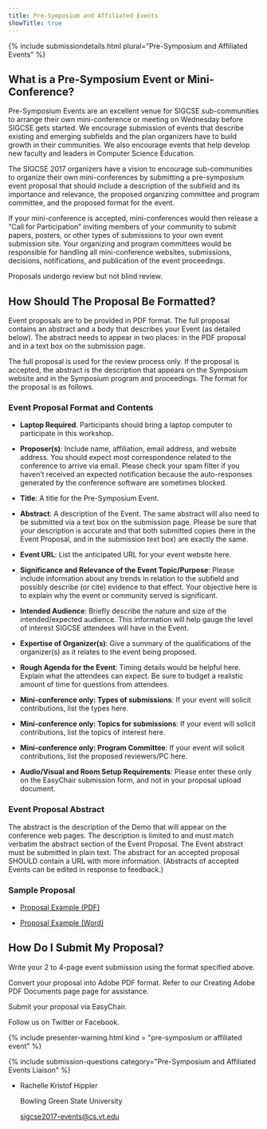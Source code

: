 ```yaml
---
title: Pre-Symposium and Affiliated Events
showTitle: true
---
```


{% include submissiondetails.html plural="Pre-Symposium and Affiliated Events" %}


## What is a Pre-Symposium Event or Mini-Conference?

Pre-Symposium Events are an excellent venue for SIGCSE sub-communities to arrange their own mini-conference or meeting on Wednesday before SIGCSE gets started.  We encourage submission of events that describe existing and emerging subfields and the plan organizers have to build growth in their communities. We also encourage events that help develop new faculty and leaders in Computer Science Education.

The SIGCSE 2017 organizers have a vision to encourage sub-communities to organize their own mini-conferences by submitting a pre-symposium event proposal that should include a description of the subfield and its importance and relevance, the proposed organizing committee and program committee, and the proposed format for the event.

If your mini-conference is accepted, mini-conferences would then release a “Call for Participation” inviting members of your community to submit papers, posters, or other types of submissions to your own event submission site.  Your organizing and program committees would be responsible for handling all mini-conference websites, submissions, decisions, notifications, and publication of the event proceedings.

Proposals undergo review but not blind review.

## How Should The Proposal Be Formatted?

Event proposals are to be provided in PDF format. The full proposal contains an abstract and a body that describes your Event (as detailed below). The abstract needs to appear in two places: in the PDF proposal and in a text box on the submission page.

The full proposal is used for the review process only. If the proposal is accepted, the abstract is the description that appears on the Symposium website and in the Symposium program and proceedings. The format for the proposal is as follows.

### Event Proposal Format and Contents

-   **Laptop Required**. Participants should bring a laptop computer to
    participate in this workshop.

-   **Proposer(s)**: Include name, affiliation, email address, and website address. You should expect most correspondence related to the conference to arrive via email. Please check your spam filter if you haven’t received an expected notification because the auto-responses generated by the conference software are sometimes blocked.

-   **Title**: A title for the Pre-Symposium Event.

-   **Abstract**: A description of the Event. The same abstract will also need to be submitted via a text box on the submission page. Please be sure that your description is accurate and that both submitted copies (here in the Event Proposal, and in the submission text box) are exactly the same.

-   **Event URL**: List the anticipated URL for your event website here.

-   **Significance and Relevance of the Event Topic/Purpose**: Please include information about any trends in relation to the subfield and possibly describe (or cite) evidence to that effect. Your objective here is to explain why the event or community served is significant.

-   **Intended Audience**: Briefly describe the nature and size of the intended/expected audience. This information will help gauge the level of interest SIGCSE attendees will have in the Event.

-   **Expertise of Organizer(s)**: Give a summary of the qualifications of the organizer(s) as it relates to the event being proposed.

-   **Rough Agenda for the Event**: Timing details would be helpful here. Explain what the attendees can expect. Be sure to budget a realistic amount of time for questions from attendees.

-   **Mini-conference only: Types of submissions**: If your event will solicit contributions, list the types here.

-   **Mini-conference only: Topics for submissions**: If your event will solicit contributions, list the topics of interest here.

-   **Mini-conference only: Program Committee**: If your event will solicit contributions, list the proposed reviewers/PC here.

-   **Audio/Visual and Room Setup Requirements**: Please enter these only on the EasyChair submission form, and not in your proposal upload document.

### Event Proposal Abstract

The abstract is the description of the Demo that will appear on the conference web pages. The description is limited to and must match verbatim the abstract section of the Event Proposal. The Event abstract must be submitted in plain text. The abstract for an accepted proposal SHOULD contain a URL with more information. (Abstracts of accepted Events can be edited in response to feedback.)

### Sample Proposal

-  [Proposal Example (PDF)]({{site.base}}/docs/sigcse-sample-event.pdf)

-  [Proposal Example (Word)]({{site.base}}/docs/sigcse-sample-event.docx)

## How Do I Submit My Proposal?

Write your 2 to 4-page event submission using the format specified above.

Convert your proposal into Adobe PDF format. Refer to our Creating Adobe PDF Documents page page for assistance.

Submit your proposal via EasyChair.

Follow us on  Twitter or  Facebook.

{% include presenter-warning.html kind = "pre-symposium or affiliated event" %}

{% include submission-questions category="Pre-Symposium and Affiliated Events Liaison" %}

-   Rachelle Kristof Hippler

    Bowling Green State University

    sigcse2017-events@cs.vt.edu



